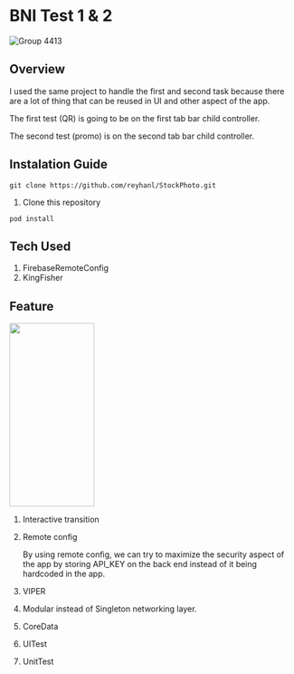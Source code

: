 # BNI Test 1 & 2
![Group 4413](https://github.com/reyhanl/Reyhan-Test1and2/assets/50016541/ec396fcb-44b4-4b21-9bf8-b3ce44c64cab)


## Overview
I used the same project to handle the first and second task because there are a lot of thing that can be reused in UI and other aspect of the app.

The first test (QR) is going to be on the first tab bar child controller.

The second test (promo) is on the second tab bar child controller.

## Instalation Guide
```
git clone https://github.com/reyhanl/StockPhoto.git
```
1. Clone this repository

```
pod install
```

## Tech Used
1. FirebaseRemoteConfig
2. KingFisher

## Feature
<img src="https://github.com/reyhanl/StockPhoto/assets/50016541/c0b6ad05-0c24-4a7c-8908-8127cbb78c0d" width="150" height="324,75">

1. Interactive transition

2. Remote config
   
   By using remote config, we can try to maximize the security aspect of the app by storing API_KEY on the back end instead of it being hardcoded in the app.
   
3. VIPER

4. Modular instead of Singleton networking layer.

5. CoreData
6. UITest
7. UnitTest
